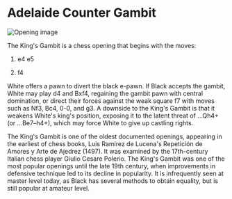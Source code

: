 # Adelaide Counter Gambit

![Opening image](https://www.thechesswebsite.com/wp-content/uploads/2019/09/adelaide-counter-gambit.png)

The King's Gambit is a chess opening that begins with the moves:



1. e4 e5

2. f4

White offers a pawn to divert the black e-pawn. If Black accepts the gambit, White may play d4 and Bxf4, regaining the gambit pawn with central domination, or direct their forces against the weak square f7 with moves such as Nf3, Bc4, 0-0, and g3. A downside to the King's Gambit is that it weakens White's king's position, exposing it to the latent threat of ...Qh4+ (or ...Be7–h4+), which may force White to give up castling rights.

The King's Gambit is one of the oldest documented openings, appearing in the earliest of chess books, Luis Ramírez de Lucena's Repetición de Amores y Arte de Ajedrez (1497). It was examined by the 17th-century Italian chess player Giulio Cesare Polerio.  The King's Gambit was one of the most popular openings until the late 19th century, when improvements in defensive technique led to its decline in popularity. It is infrequently seen at master level today, as Black has several methods to obtain equality, but is still popular at amateur level.